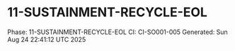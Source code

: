 # 11-SUSTAINMENT-RECYCLE-EOL
Phase: 11-SUSTAINMENT-RECYCLE-EOL
CI: CI-SO001-005
Generated: Sun Aug 24 22:41:12 UTC 2025
